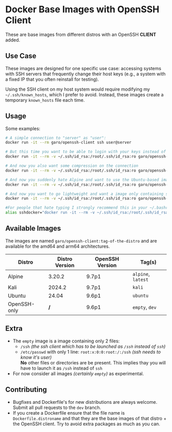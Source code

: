 # Docker Base Images with OpenSSH Client

These are base images from different distros with an OpenSSH __CLIENT__ added.

## Use Case
These images are designed for one specific use case: accessing systems with SSH servers that frequently change their host keys (e.g., a system with a fixed IP that you often reinstall for testing). 

Using the SSH client on my host system would require modifying my `~/.ssh/known_hosts`, which I prefer to avoid. Instead, these images create a temporary `known_hosts` file each time.

## Usage
Some examples:
```bash
# A simple connection to "server" as "user":
docker run -it --rm garo/openssh-client ssh user@server

# But this time you want to be able to login with your keys instead of password:
docker run -it --rm -v ~/.ssh/id_rsa:/root/.ssh/id_rsa:ro garo/openssh-client ssh user@server

# And now you also want some compression on the connection
docker run -it --rm -v ~/.ssh/id_rsa:/root/.ssh/id_rsa:ro garo/openssh-client ssh -C user@server

# And now you suddenly hate Alpine and want to use the Ubuntu-based image
docker run -it --rm -v ~/.ssh/id_rsa:/root/.ssh/id_rsa:ro garo/openssh-client:ubuntu ssh -C user@server

# And now you want to go lightweight and want a image only containing ssh. Note the slash in front of ssh here !
docker run -it --rm -v ~/.ssh/id_rsa:/root/.ssh/id_rsa:ro garo/openssh-client:empty /ssh -C user@server

#For people that hate typing I strongly recommend this in your ~/.bashrc, ~/.zshrc, ...
alias sshdocker="docker run -it --rm -v ~/.ssh/id_rsa:/root/.ssh/id_rsa:ro garo/openssh-client ssh"
```

## Available Images
The images are named `garo/openssh-client:tag-of-the-distro` and are available for the amd64 and arm64 architectures.

| Distro       | Distro Version | OpenSSH Version | Tag(s)
| ------------ | -------------- | --------------- | ----------------- |
| Alpine       |         3.20.2 |           9.7p1 |`alpine`, `latest` |
| Kali         |         2024.2 |           9.7p1 |`kali`             |
| Ubuntu       |         24.04  |           9.6p1 |`ubuntu`           |
| OpenSSH-only |        __/__   |         9.6p1   | `empty`, `dev`    |

## Extra
- The `empty` image is a image containing only 2 files:
  - `/ssh` _(the ssh client which has to be launched as `/ssh` instead of `ssh`)_
  - `/etc/passwd` with only 1 line: `root:x:0:0:root:/:/ssh` _(ssh needs to know it's user)_
<br>__No__ other files or directories are be present. This implies thay you will have to launch it as `/ssh` instead of `ssh`
- For now consider all images _(certainly `empty`)_ as experimental.


## Contributing
- Bugfixes and Dockerfile's for new distributions are always welcome. Submit all pull requests to the `dev` branch.
- If you create a Dockerfile ensure that the file name is `Dockerfile.distroname` and that they are the base images of that distro + the OpenSSH client. Try to avoid extra packages as much as you can.
